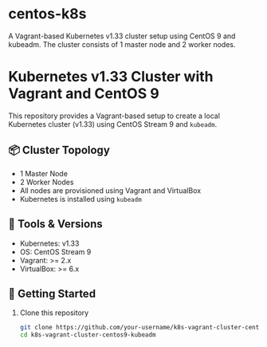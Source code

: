 # centos-k8s
A Vagrant-based Kubernetes v1.33 cluster setup using CentOS 9 and kubeadm. The cluster consists of 1 master node and 2 worker nodes.

# Kubernetes v1.33 Cluster with Vagrant and CentOS 9

This repository provides a Vagrant-based setup to create a local Kubernetes cluster (v1.33) using CentOS Stream 9 and `kubeadm`.

## 📦 Cluster Topology

- 1 Master Node
- 2 Worker Nodes
- All nodes are provisioned using Vagrant and VirtualBox
- Kubernetes is installed using `kubeadm`

## 🧰 Tools & Versions

- Kubernetes: v1.33
- OS: CentOS Stream 9
- Vagrant: >= 2.x
- VirtualBox: >= 6.x

## 🚀 Getting Started

1. Clone this repository
   ```bash
   git clone https://github.com/your-username/k8s-vagrant-cluster-centos9-kubeadm.git
   cd k8s-vagrant-cluster-centos9-kubeadm
